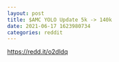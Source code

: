 ```yaml
--- 
layout: post 
title: $AMC YOLO Update 5k -> 140k 
date: 2021-06-17 1623980734 
categories: reddit 
--- 
```

https://redd.it/o2dldq